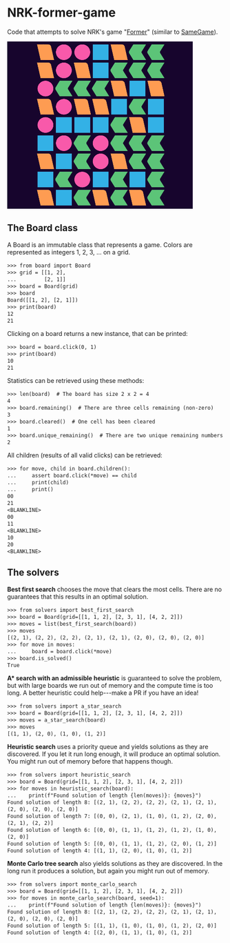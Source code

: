 # NRK-former-game

Code that attempts to solve NRK's game "[Former](https://www.nrk.no/former-1.17105310)" (similar to [SameGame](https://en.wikipedia.org/wiki/SameGame)).

![GamePlay](./gameplay.gif)


## The Board class

A Board is an immutable class that represents a game.
Colors are represented as integers 1, 2, 3, ... on a grid.

```pycon
>>> from board import Board
>>> grid = [[1, 2],
...         [2, 1]]
>>> board = Board(grid)
>>> board
Board([[1, 2], [2, 1]])
>>> print(board)
12
21

```

Clicking on a board returns a new instance, that can be printed:

```pycon
>>> board = board.click(0, 1)
>>> print(board)
10
21

```

Statistics can be retrieved using these methods:

```pycon
>>> len(board)  # The board has size 2 x 2 = 4
4
>>> board.remaining()  # There are three cells remaining (non-zero)
3
>>> board.cleared()  # One cell has been cleared
1
>>> board.unique_remaining()  # There are two unique remaining numbers
2

```

All children (results of all valid clicks) can be retrieved:

```pycon
>>> for move, child in board.children():
...     assert board.click(*move) == child
...     print(child)
...     print()
00
21
<BLANKLINE>
00
11
<BLANKLINE>
10
20
<BLANKLINE>

```

## The solvers

**Best first search** chooses the move that clears the most cells.
There are no guarantees that this results in an optimal solution.

```pycon
>>> from solvers import best_first_search
>>> board = Board(grid=[[1, 1, 2], [2, 3, 1], [4, 2, 2]])
>>> moves = list(best_first_search(board))
>>> moves
[(2, 1), (2, 2), (2, 2), (2, 1), (2, 1), (2, 0), (2, 0), (2, 0)]
>>> for move in moves:
...     board = board.click(*move)
>>> board.is_solved()
True

```

**A\* search with an admissible heuristic** is guaranteed to solve the problem,
but with large boards we run out of memory and the compute time is too long.
A better heuristic could help---make a PR if you have an idea!

```pycon
>>> from solvers import a_star_search
>>> board = Board(grid=[[1, 1, 2], [2, 3, 1], [4, 2, 2]])
>>> moves = a_star_search(board)
>>> moves
[(1, 1), (2, 0), (1, 0), (1, 2)]

```

**Heuristic search** uses a priority queue and yields solutions as they are discovered.
If you let it run long enough, it will produce an optimal solution.
You might run out of memory before that happens though.

```pycon
>>> from solvers import heuristic_search
>>> board = Board(grid=[[1, 1, 2], [2, 3, 1], [4, 2, 2]])
>>> for moves in heuristic_search(board):
...    print(f"Found solution of length {len(moves)}: {moves}")
Found solution of length 8: [(2, 1), (2, 2), (2, 2), (2, 1), (2, 1), (2, 0), (2, 0), (2, 0)]
Found solution of length 7: [(0, 0), (2, 1), (1, 0), (1, 2), (2, 0), (2, 1), (2, 2)]
Found solution of length 6: [(0, 0), (1, 1), (1, 2), (1, 2), (1, 0), (2, 0)]
Found solution of length 5: [(0, 0), (1, 1), (1, 2), (2, 0), (1, 2)]
Found solution of length 4: [(1, 1), (2, 0), (1, 0), (1, 2)]

```

**Monte Carlo tree search** also yields solutions as they are discovered.
In the long run it produces a solution, but again you might run out of memory.

```pycon
>>> from solvers import monte_carlo_search
>>> board = Board(grid=[[1, 1, 2], [2, 3, 1], [4, 2, 2]])
>>> for moves in monte_carlo_search(board, seed=1):
...    print(f"Found solution of length {len(moves)}: {moves}")
Found solution of length 8: [(2, 1), (2, 2), (2, 2), (2, 1), (2, 1), (2, 0), (2, 0), (2, 0)]
Found solution of length 5: [(1, 1), (1, 0), (1, 0), (1, 2), (2, 0)]
Found solution of length 4: [(2, 0), (1, 1), (1, 0), (1, 2)]

```
